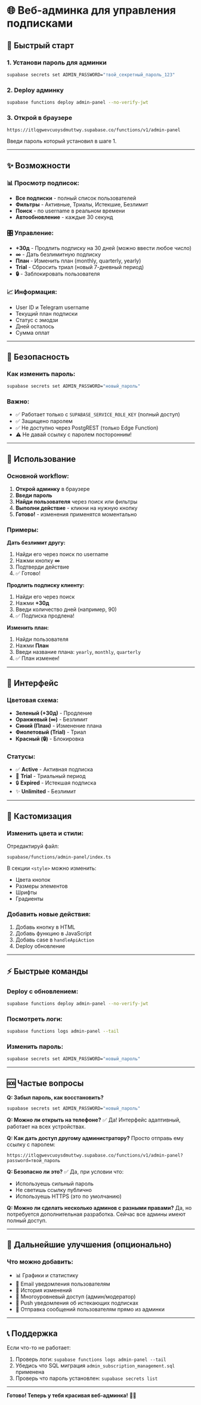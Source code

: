 # 🌐 Веб-админка для управления подписками

## 🚀 Быстрый старт

### 1. Установи пароль для админки
```bash
supabase secrets set ADMIN_PASSWORD="твой_секретный_пароль_123"
```

### 2. Deploy админку
```bash
supabase functions deploy admin-panel --no-verify-jwt
```

### 3. Открой в браузере
```
https://itlqgwevcuoysdmuttwy.supabase.co/functions/v1/admin-panel
```

Введи пароль который установил в шаге 1.

---

## ✨ Возможности

### 📊 Просмотр подписок:
- **Все подписки** - полный список пользователей
- **Фильтры** - Активные, Триалы, Истекшие, Безлимит
- **Поиск** - по username в реальном времени
- **Автообновление** - каждые 30 секунд

### 🎛️ Управление:
- **+30д** - Продлить подписку на 30 дней (можно ввести любое число)
- **∞** - Дать безлимитную подписку
- **План** - Изменить план (monthly, quarterly, yearly)
- **Trial** - Сбросить триал (новый 7-дневный период)
- **🔒** - Заблокировать пользователя

### 📈 Информация:
- User ID и Telegram username
- Текущий план подписки
- Статус с эмодзи
- Дней осталось
- Сумма оплат

---

## 🔐 Безопасность

### Как изменить пароль:
```bash
supabase secrets set ADMIN_PASSWORD="новый_пароль"
```

### Важно:
- ✅ Работает только с `SUPABASE_SERVICE_ROLE_KEY` (полный доступ)
- ✅ Защищено паролем
- ✅ Не доступно через PostgREST (только Edge Function)
- ⚠️ Не давай ссылку с паролем посторонним!

---

## 📱 Использование

### Основной workflow:

1. **Открой админку** в браузере
2. **Введи пароль**
3. **Найди пользователя** через поиск или фильтры
4. **Выполни действие** - кликни на нужную кнопку
5. **Готово!** - изменения применятся моментально

### Примеры:

**Дать безлимит другу:**
1. Найди его через поиск по username
2. Нажми кнопку **∞**
3. Подтверди действие
4. ✅ Готово!

**Продлить подписку клиенту:**
1. Найди его через поиск
2. Нажми **+30д**
3. Введи количество дней (например, 90)
4. ✅ Подписка продлена!

**Изменить план:**
1. Найди пользователя
2. Нажми **План**
3. Введи название плана: `yearly`, `monthly`, `quarterly`
4. ✅ План изменен!

---

## 🎨 Интерфейс

### Цветовая схема:
- **Зеленый (+30д)** - Продление
- **Оранжевый (∞)** - Безлимит
- **Синий (План)** - Изменение плана
- **Фиолетовый (Trial)** - Триал
- **Красный (🔒)** - Блокировка

### Статусы:
- ✅ **Active** - Активная подписка
- 🎁 **Trial** - Триальный период
- 🔒 **Expired** - Истекшая подписка
- ✨ **Unlimited** - Безлимит

---

## 🔧 Кастомизация

### Изменить цвета и стили:
Отредактируй файл:
```
supabase/functions/admin-panel/index.ts
```

В секции `<style>` можно изменить:
- Цвета кнопок
- Размеры элементов
- Шрифты
- Градиенты

### Добавить новые действия:
1. Добавь кнопку в HTML
2. Добавь функцию в JavaScript
3. Добавь case в `handleApiAction`
4. Deploy обновление

---

## ⚡ Быстрые команды

### Deploy с обновлением:
```bash
supabase functions deploy admin-panel --no-verify-jwt
```

### Посмотреть логи:
```bash
supabase functions logs admin-panel --tail
```

### Изменить пароль:
```bash
supabase secrets set ADMIN_PASSWORD="новый_пароль"
```

---

## 🆘 Частые вопросы

**Q: Забыл пароль, как восстановить?**
```bash
supabase secrets set ADMIN_PASSWORD="новый_пароль"
```

**Q: Можно ли открыть на телефоне?**
✅ Да! Интерфейс адаптивный, работает на всех устройствах.

**Q: Как дать доступ другому администратору?**
Просто отправь ему ссылку с паролем:
```
https://itlqgwevcuoysdmuttwy.supabase.co/functions/v1/admin-panel?password=твой_пароль
```

**Q: Безопасно ли это?**
✅ Да, при условии что:
- Используешь сильный пароль
- Не светишь ссылку публично
- Используешь HTTPS (это по умолчанию)

**Q: Можно ли сделать несколько админов с разными правами?**
Да, но потребуется дополнительная разработка. Сейчас все админы имеют полный доступ.

---

## 🎯 Дальнейшие улучшения (опционально)

### Что можно добавить:
- 📊 Графики и статистику
- 📧 Email уведомления пользователям
- 📝 История изменений
- 👥 Многоуровневый доступ (админ/модератор)
- 🔔 Push уведомления об истекающих подписках
- 💬 Отправка сообщений пользователям прямо из админки

---

## 📞 Поддержка

Если что-то не работает:
1. Проверь логи: `supabase functions logs admin-panel --tail`
2. Убедись что SQL миграция `admin_subscription_management.sql` применена
3. Проверь что пароль установлен: `supabase secrets list`

---

**Готово! Теперь у тебя красивая веб-админка!** 🎉💪



